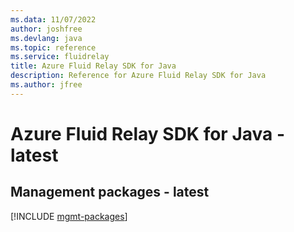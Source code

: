 ```yaml
---
ms.data: 11/07/2022
author: joshfree
ms.devlang: java
ms.topic: reference
ms.service: fluidrelay
title: Azure Fluid Relay SDK for Java
description: Reference for Azure Fluid Relay SDK for Java
ms.author: jfree
---
```

# Azure Fluid Relay SDK for Java - latest

## Management packages - latest
[!INCLUDE [mgmt-packages](fluid-relay-mgmt-index.md)]